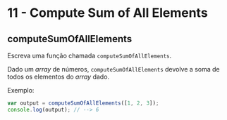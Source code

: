# 11 - Compute Sum of All Elements

## computeSumOfAllElements

Escreva uma função chamada `computeSumOfAllElements`.

Dado um _array_ de números, `computeSumOfAllElements` devolve a soma de todos os elementos do _array_ dado.

Exemplo:

```javascript
var output = computeSumOfAllElements([1, 2, 3]);
console.log(output); // --> 6
```

